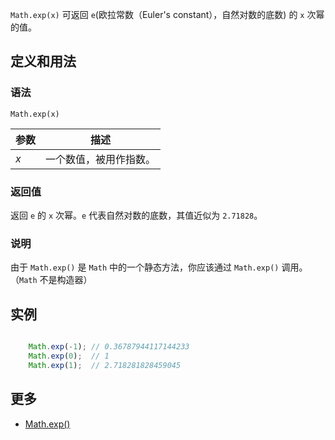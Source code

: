 `Math.exp(x)` 可返回 `e`(欧拉常数（Euler's constant），自然对数的底数) 的 `x` 次幂的值。

## 定义和用法

### 语法

`Math.exp(x)`

| 参数 | 描述 |
| --- | --- |
| _x_ | 一个数值，被用作指数。 |

### 返回值

返回 `e` 的 `x` 次幂。`e` 代表自然对数的底数，其值近似为 `2.71828`。

### 说明

由于 `Math.exp()` 是 `Math` 中的一个静态方法，你应该通过 `Math.exp()` 调用。（`Math` 不是构造器）

## 实例

```javascript

    Math.exp(-1); // 0.36787944117144233
    Math.exp(0);  // 1
    Math.exp(1);  // 2.718281828459045

```

## 更多

*   [Math.exp()](https://developer.mozilla.org/zh-CN/docs/Web/JavaScript/Reference/Global_Objects/Math/exp)